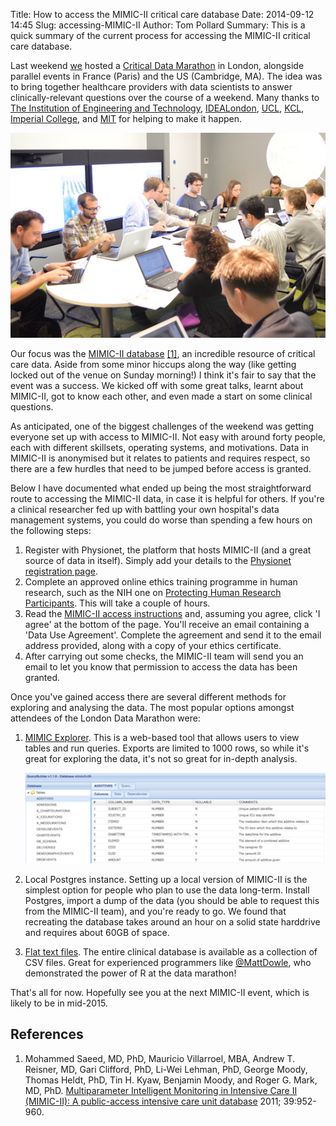 Title: How to access the MIMIC-II critical care database
Date: 2014-09-12 14:45
Slug: accessing-MIMIC-II
Author: Tom Pollard
Summary: This is a quick summary of the current process for accessing the MIMIC-II critical care database.

<meta name="twitter:card" content="photo" />
<meta name="twitter:site" content="@tompollard" />
<meta name="twitter:title" content="How to access the MIMIC-II critical care database" />
<meta name="twitter:description" content="The MIMIC-II Critical Care Datathon" />
<meta name="twitter:image" content="http://tomp.io/images/2014-09-12_datamarathon1.jpg" />
<meta name="twitter:url" content="http://tomp.io/accessing-MIMIC-II" />

Last weekend [we](http://criticaldata.mit.edu/datamarathon/organizers/) hosted a [Critical Data Marathon](http://criticaldata.mit.edu/datamarathon/schedule/#london) in London, alongside parallel events in France (Paris) and the US (Cambridge, MA). The idea was to bring together healthcare providers with data scientists to answer clinically-relevant questions over the course of a weekend. Many thanks to [The Institution of Engineering and Technology](http://mycommunity.theiet.org/communities/home/58), [IDEALondon](http://www.idea-london.co.uk/), [UCL](http://www.ucl.ac.uk/), [KCL](http://www.kcl.ac.uk/index.aspx), [Imperial College](http://www3.imperial.ac.uk/), and [MIT](http://criticaldata.mit.edu/datamarathon/organizers/) for helping to make it happen.

![Working together at the Critical Data Marathon](images/2014-09-12_datamarathon1.jpg)

Our focus was the [MIMIC-II database](https://mimic.physionet.org/) [[1]](#Saeed), an incredible resource of critical care data. Aside from some minor hiccups along the way (like getting locked out of the venue on Sunday morning!) I think it's fair to say that the event was a success. We kicked off with some great talks, learnt about MIMIC-II, got to know each other, and even made a start on some clinical questions. 

As anticipated, one of the biggest challenges of the weekend was getting everyone set up with access to MIMIC-II. Not easy with around forty people, each with different skillsets, operating systems, and motivations. Data in MIMIC-II is anonymised but it relates to patients and requires respect, so there are a few hurdles that need to be jumped before access is granted. 

Below I have documented what ended up being the most straightforward route to accessing the MIMIC-II data, in case it is helpful for others. If you're a clinical researcher fed up with battling your own hospital's data management systems, you could do worse than spending a few hours on the following steps:

1. Register with Physionet, the platform that hosts MIMIC-II (and a great source of data in itself). Simply add your details to the [Physionet registration page](https://physionet.org/pnw/login).
2. Complete an approved online ethics training programme in human research, such as the NIH one on [Protecting Human Research Participants](https://phrp.nihtraining.com/users/login.php). This will take a couple of hours.
3. Read the [MIMIC-II access instructions](https://physionet.org/works/MIMICIIClinicalDatabase/access.shtml) and, assuming you agree, click 'I agree' at the bottom of the page. You'll receive an email containing a 'Data Use Agreement'. Complete the agreement and send it to the email address provided, along with a copy of your ethics certificate. 
4. After carrying out some checks, the MIMIC-II team will send you an email to let you know that permission to access the data has been granted.

Once you've gained access there are several different methods for exploring and analysing the data. The most popular options amongst attendees of the London Data Marathon were:

1. [MIMIC Explorer](https://mimic.physionet.org/database/explorer/65-query-builder.html). This is a web-based tool that allows users to view tables and run queries. Exports are limited to 1000 rows, so while it's great for exploring the data, it's not so great for in-depth analysis.

    ![Working together at the Critical Data Marathon](images/2014-09-12_mimicexplorer.png)

2. Local Postgres instance. Setting up a local version of MIMIC-II is the simplest option for people who plan to use the data long-term. Install Postgres, import a dump of the data (you should be able to request this from the MIMIC-II team), and you're ready to go. We found that recreating the database takes around an hour on a solid state harddrive and requires about 60GB of space.
3. [Flat text files](https://physionet.org/works/MIMICIIClinicalDatabase/files/). The entire clinical database is available as a collection of CSV files. Great for experienced programmers like [@MattDowle](https://twitter.com/MattDowle), who demonstrated the power of R at the data marathon!

That's all for now. Hopefully see you at the next MIMIC-II event, which is likely to be in mid-2015.

## References

1. <a name="Saeed"></a>Mohammed Saeed, MD, PhD, Mauricio Villarroel, MBA, Andrew T. Reisner, MD, Gari Clifford, PhD, Li-Wei Lehman, PhD, George Moody, Thomas Heldt, PhD, Tin H. Kyaw, Benjamin Moody, and Roger G. Mark, MD, PhD. [Multiparameter Intelligent Monitoring in Intensive Care II (MIMIC-II): A public-access intensive care unit database](http://www.ncbi.nlm.nih.gov/pmc/articles/PMC3124312/) 2011; 39:952-960. 






